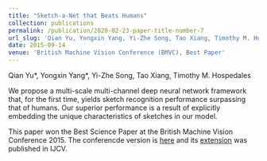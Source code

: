 ```yaml
---
title: "Sketch-a-Net that Beats Humans"
collection: publications
permalink: /publication/2020-02-23-paper-title-number-7
url_slug: 'Qian Yu, Yongxin Yang, Yi-Zhe Song, Tao Xiang, Timothy M. Hospedales'
date: 2015-09-14
venue: 'British Machine Vision Conference (BMVC), Best Paper'
---
```

Qian Yu*, Yongxin Yang*, Yi-Zhe Song, Tao Xiang, Timothy M. Hospedales

We propose a multi-scale multi-channel deep neural network framework that, for the first time, yields sketch recognition performance surpassing that of humans. Our superior performance is a result of explicitly embedding the unique characteristics of sketches in our model.

This paper won the Best Science Paper at the British Machine Vision Conference 2015. The conferencde version is [here](http://www.eecs.qmul.ac.uk/~tmh/papers/yu2015sketchanet.pdf) and its [extension](https://www.eecs.qmul.ac.uk/~qian/Qian's%20Materials/paper/IJCV_revised_version.pdf) was published in IJCV.